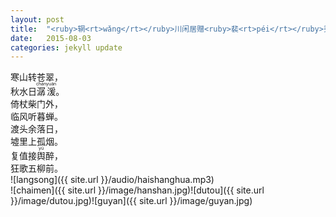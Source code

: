 ```yaml
---
layout: post
title:  "<ruby>辋<rt>wǎng</rt></ruby>川闲居赠<ruby>裴<rt>péi</rt></ruby>秀才<ruby>迪<rt>dí</rt></ruby> --- 唐&middot;王维"
date:   2015-08-03
categories: jekyll update
---  
```

寒山转苍翠，  
秋水日<ruby>潺<rt>chán</rt>湲<rt>yuán</rt></ruby>。  
倚杖柴门外，  
临风听暮蝉。  
渡头余落日，  
墟里上孤烟。    
复值接<ruby>舆<rt>yú</rt></ruby>醉，   
狂歌五柳前。  
![langsong]({{ site.url }}/audio/haishanghua.mp3)    
![chaimen]({{ site.url }}/image/hanshan.jpg)![dutou]({{ site.url }}/image/dutou.jpg)![guyan]({{ site.url }}/image/guyan.jpg)